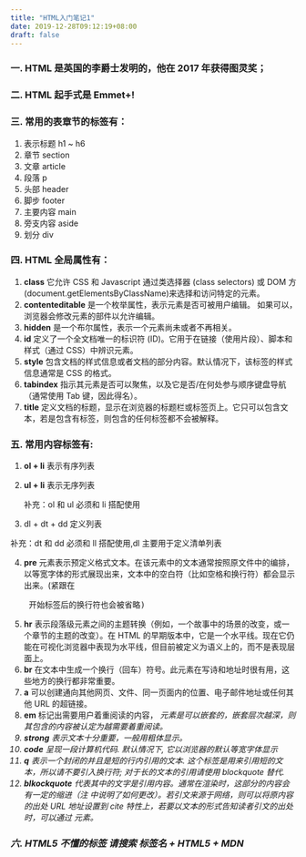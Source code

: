 ```yaml
---
title: "HTML入门笔记1"
date: 2019-12-28T09:12:19+08:00
draft: false
---
```


### 一. HTML 是英国的李爵士发明的，他在 2017 年获得图灵奖；

### 二. HTML 起手式是 Emmet+!

### 三. 常用的表章节的标签有：

1. 表示标题 h1 ~ h6
2. 章节 section
3. 文章 article
4. 段落 p
5. 头部 header
6. 脚步 footer
7. 主要内容 main
8. 旁支内容 aside
9. 划分 div

### 四. HTML 全局属性有：

1. **class** 它允许 CSS 和 Javascript 通过类选择器 (class selectors) 或 DOM 方(document.getElementsByClassName)来选择和访问特定的元素。
2. **contenteditable** 是一个枚举属性，表示元素是否可被用户编辑。 如果可以，浏览器会修改元素的部件以允许编辑。
3. **hidden** 是一个布尔属性，表示一个元素尚未或者不再相关。
4. **id** 定义了一个全文档唯一的标识符 (ID)。它用于在链接（使用片段）、脚本和样式（通过 CSS）中辨识元素。
5. **style** 包含文档的样式信息或者文档的部分内容。默认情况下，该标签的样式信息通常是 CSS 的格式。
6. **tabindex** 指示其元素是否可以聚焦，以及它是否/在何处参与顺序键盘导航（通常使用 Tab 键，因此得名）。
7. **title** 定义文档的标题，显示在浏览器的标题栏或标签页上。它只可以包含文本，若是包含有标签，则包含的任何标签都不会被解释。

### 五. 常用内容标签有:

1. **ol + li** 表示有序列表
2. **ul + li** 表示无序列表

   补充：ol 和 ul 必须和 li 搭配使用

3. dl + dt + dd 定义列表

补充：dt 和 dd 必须和 ll 搭配使用,dl 主要用于定义清单列表

4. **pre** 元素表示预定义格式文本。在该元素中的文本通常按照原文件中的编排，以等宽字体的形式展现出来，文本中的空白符（比如空格和换行符）都会显示出来。(紧跟在 <pre> 开始标签后的换行符也会被省略)
5. **hr** 表示段落级元素之间的主题转换（例如，一个故事中的场景的改变，或一个章节的主题的改变）。在 HTML 的早期版本中，它是一个水平线。现在它仍能在可视化浏览器中表现为水平线，但目前被定义为语义上的，而不是表现层面上。
6. **br** 在文本中生成一个换行（回车）符号。此元素在写诗和地址时很有用，这些地方的换行都非常重要。
7. **a** 可以创建通向其他网页、文件、同一页面内的位置、电子邮件地址或任何其他 URL 的超链接。
8. **em** 标记出需要用户着重阅读的内容， <em> 元素是可以嵌套的，嵌套层次越深，则其包含的内容被认定为越需要着重阅读。
9. **strong** 表示文本十分重要，一般用粗体显示。
10. **code** 呈现一段计算机代码. 默认情况下, 它以浏览器的默认等宽字体显示
11. **q** 表示一个封闭的并且是短的行内引用的文本. 这个标签是用来引用短的文本，所以请不要引入换行符; 对于长的文本的引用请使用 blockquote 替代.
12. **blkockquote** 代表其中的文字是引用内容。通常在渲染时，这部分的内容会有一定的缩进（注 中说明了如何更改）。若引文来源于网络，则可以将原内容的出处 URL 地址设置到 cite 特性上，若要以文本的形式告知读者引文的出处时，可以通过 <cite> 元素。

### 六. HTML5 不懂的标签 请搜索 标签名 + HTML5 + MDN

